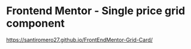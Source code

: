 # Frontend Mentor - Single price grid component

https://santiromero27.github.io/FrontEndMentor-Grid-Card/
